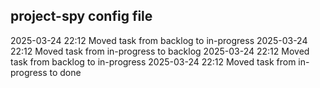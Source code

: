 project-spy config file
---
2025-03-24 22:12	Moved task from backlog to in-progress
2025-03-24 22:12	Moved task from in-progress to backlog
2025-03-24 22:12	Moved task from backlog to in-progress
2025-03-24 22:12	Moved task from in-progress to done